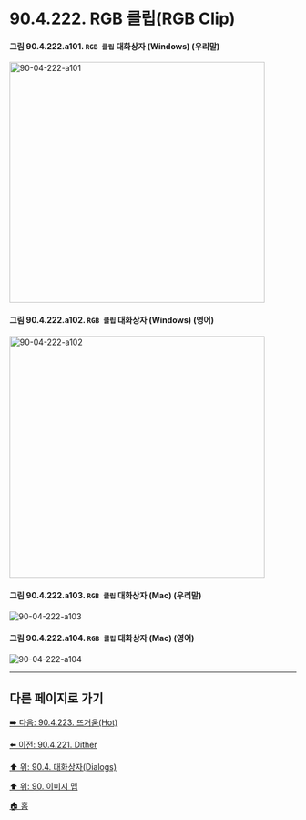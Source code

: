 # 90.4.222. RGB 클립(RGB Clip)

<a id="90-04-222-a101"></a>

#### 그림 90.4.222.a101. `RGB 클립` 대화상자 (Windows) (우리말)
<img width="448" height="422" alt="90-04-222-a101" src="https://github.com/user-attachments/assets/6068a9a8-3e0e-4572-9ae2-33693bec74af" />

<a id="90-04-222-a102"></a>

#### 그림 90.4.222.a102. `RGB 클립` 대화상자 (Windows) (영어)
<img width="448" height="425" alt="90-04-222-a102" src="https://github.com/user-attachments/assets/cf1c3c7e-0096-4f58-a1b4-471dcc3403e9" />

<a id="90-04-222-a103"></a>

#### 그림 90.4.222.a103. `RGB 클립` 대화상자 (Mac) (우리말)
<img width="" height="" alt="90-04-222-a103" src="" />

<a id="90-04-222-a104"></a>

#### 그림 90.4.222.a104. `RGB 클립` 대화상자 (Mac) (영어)
<img width="" height="" alt="90-04-222-a104" src="" />

***

## 다른 페이지로 가기

[➡️ 다음: 90.4.223. 뜨거움(Hot)](./90-04-0223-hot.md)

[⬅️ 이전: 90.4.221. Dither](./90-04-0221-dither.md)

[⬆️ 위: 90.4. 대화상자(Dialogs)](./90-04-0000-dialogs.md)

[⬆️ 위: 90. 이미지 맵](./90-00-image-map.md)

[🏠 홈](./00-home.md)